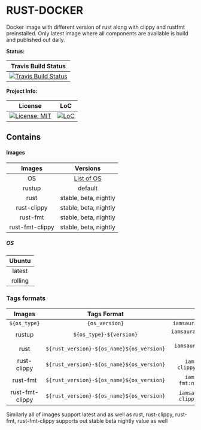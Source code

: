 # RUST-DOCKER

Docker image with different version of rust along with clippy and rustfmt preinstalled. Only latest image where all components are available is build and published out daily.

**Status:**

| Travis Build Status |
|:---:|
| [![Travis Build Status][build_badge]][build_link] |

**Project Info:**

| License | LoC |
|:-------:|:---:|
| [![License: MIT][license_badge]][license_link] | [![LoC][loc_badge]][loc_link] |

## Contains

#### Images

| Images          | Versions              |
|:---------------:|:---------------------:|
| OS              |[List of OS](#OS)      |
| rustup          | default               |
| rust            | stable, beta, nightly |
| rust-clippy     | stable, beta, nightly |
| rust-fmt        | stable, beta, nightly |
| rust-fmt-clippy | stable, beta, nightly |

##### OS

| Ubuntu  |
|:-------:|
| latest  |
| rolling |


### Tags formats

| Images | Tags Format| Example |
|:------:|:----------:|:-------:|
| ```${os_type}``` | ```{os_version}```                            | ```iamsauravsharma/ubuntu:latest```                      |
| rustup           | ```${os_type}-${version}```                   | ```iamsauravsharam/rustup:ubuntu-rolling```              |
| rust             | ```${rust_version}-${os_name}${os_version}``` | ```iamsauravsharma/rust:stable-ubuntulatest```           |
| rust-clippy      | ```${rust_version}-${os_name}${os_version}``` | ```iamsauravsharma/rust-clippy:stable-ubuntulatest```    |
| rust-fmt         | ```${rust_version}-${os_name}${os_version}``` | ```iamsauravsharma/rust-fmt:nightly-ubunturolling```     |
| rust-fmt-clippy  | ```${rust_version}-${os_name}${os_version}``` | ```iamsauravsharma/rust-fmt-clippy:beta-ubunturolling``` |

Similarly all of images support latest and as well as rust, rust-clippy, rust-fmt, rust-fmt-clippy supports out stable beta nightly value as well

[build_badge]: https://img.shields.io/travis/com/iamsauravsharma/rust-docker.svg?logo=travis
[build_link]: https://travis-ci.com/iamsauravsharma/rust-docker

[license_badge]: https://img.shields.io/github/license/iamsauravsharma/rust-docker.svg
[license_link]: LICENSE

[loc_badge]: https://tokei.rs/b1/github/iamsauravsharma/rust-docker
[loc_link]: https://github.com/iamsauravsharma/rust-docker